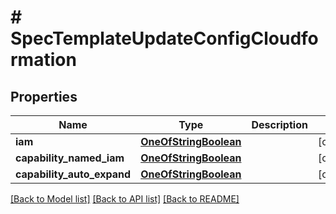 # # SpecTemplateUpdateConfigCloudformation

## Properties

Name | Type | Description | Notes
------------ | ------------- | ------------- | -------------
**iam** | [**OneOfStringBoolean**](OneOfStringBoolean.md) |  | [optional]
**capability_named_iam** | [**OneOfStringBoolean**](OneOfStringBoolean.md) |  | [optional]
**capability_auto_expand** | [**OneOfStringBoolean**](OneOfStringBoolean.md) |  | [optional]

[[Back to Model list]](../../README.md#models) [[Back to API list]](../../README.md#endpoints) [[Back to README]](../../README.md)
